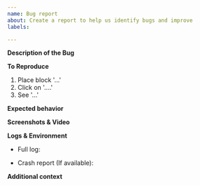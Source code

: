 ```yaml
---
name: Bug report
about: Create a report to help us identify bugs and improve
labels: 

---
```


<!-- Please do not erase all this. If erased you will get 1 warning to remake the issue before I close and ignore it.-->

**Description of the Bug**
<!--A clear and concise description of what the bug is.-->

**To Reproduce**
<!--Steps to reproduce the issue. Feel free to add more entries here. Don't skip any detail!-->
1. Place block '...'
2. Click on '....'
3. See '...'

**Expected behavior**
<!--A clear and concise description of what you expected to happen.-->

**Screenshots & Video**
<!--If applicable, add screenshots and video to help explain your problem.-->

**Logs & Environment**
<!--Post your logs to https://gist.github.com/ or https://pastebin.com/ or any other paste site and link it below. Do not remove any part of the log!-->
<!--Full logs are found at 'logs' folder in your game directory. Post fml-client-latest.log or fml-server-latest.log -->
 - Full log: 
<!--Crash reports are found at 'crash-reports' folder in your game directory. Post the one with the most recent time in its name.-->
 - Crash report (If available): 
<!--If you posted your logs and crash reports correctly, those logs will include version information and mod list.-->

**Additional context**
<!--Add any other context about the problem here.-->
